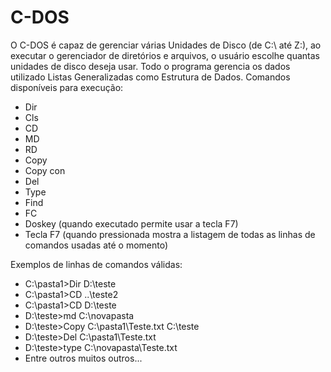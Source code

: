 # C-DOS
O C-DOS é capaz de gerenciar várias Unidades de Disco (de C:\ até Z:\), ao executar o gerenciador de diretórios e arquivos, o usuário escolhe quantas unidades de disco deseja usar. Todo o programa gerencia os dados utilizado Listas Generalizadas como Estrutura de Dados.
Comandos disponíveis para execução:
- Dir
- Cls
- CD
- MD
- RD
- Copy
- Copy con
- Del
- Type
- Find
- FC
- Doskey (quando executado permite usar a tecla F7)
- Tecla F7 (quando pressionada mostra a listagem de todas as linhas de comandos usadas até o momento)

Exemplos de linhas de comandos válidas:
- C:\pasta1>Dir D:\teste
- C:\pasta1>CD ..\teste2
- C:\pasta1>CD D:\teste
- D:\teste>md C:\novapasta
- D:\teste>Copy C:\pasta1\Teste.txt C:\teste
- D:\teste>Del C:\pasta1\Teste.txt
- D:\teste>type C:\novapasta\Teste.txt
- Entre outros muitos outros...
